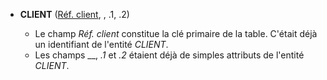 - **CLIENT** (<ins>Réf. client</ins>, </span>, <span class='normal'>.1, .2)
  - Le champ _Réf. client_ constitue la clé primaire de la table. C'était déjà un identifiant de l'entité _CLIENT_.
  - Les champs __, _.1_ et _.2_ étaient déjà de simples attributs de l'entité _CLIENT_.
